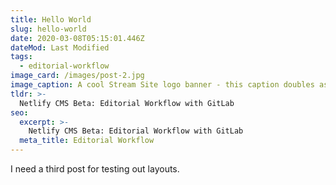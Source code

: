 ```yaml
---
title: Hello World
slug: hello-world
date: 2020-03-08T05:15:01.446Z
dateMod: Last Modified
tags:
  - editorial-workflow
image_card: /images/post-2.jpg
image_caption: A cool Stream Site logo banner - this caption doubles as alt text.
tldr: >-
  Netlify CMS Beta: Editorial Workflow with GitLab
seo:
  excerpt: >-
    Netlify CMS Beta: Editorial Workflow with GitLab
  meta_title: Editorial Workflow
---
```


I need a third post for testing out layouts.
